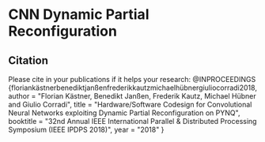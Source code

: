 # CNN Dynamic Partial Reconfiguration


## Citation
Please cite in your publications if it helps your research:
@INPROCEEDINGS {floriankästnerbenediktjanßenfrederikkautzmichaelhübnergiuliocorradi2018,
    author    = "Florian Kästner, Benedikt Janßen, Frederik Kautz, Michael Hübner and Giulio Corradi",
    title     = "Hardware/Software Codesign for Convolutional Neural Networks exploiting Dynamic Partial Reconfiguration on PYNQ",
    booktitle = "32nd Annual IEEE International Parallel \& Distributed Processing Symposium (IEEE IPDPS 2018)",
    year      = "2018"
}